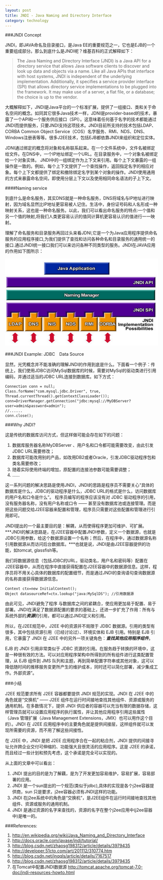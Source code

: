 ```yaml
---
layout: post
title: JNDI - Java Naming and Directory Interface
category: technology
---
```


###JNDI Concept

JNDI，即JAVA命名及目录接口，是Java EE的重要规范之一，它也是EJB的一个重要组成部分。那么到底什么是JNDI呢？维基百科的正式解释如下：

> The Java Naming and Directory Interface (JNDI) is a Java API for a directory service that allows Java software clients to discover and look up data and objects via a name. Like all Java APIs that interface with host systems, JNDI is independent of the underlying implementation. Additionally, it specifies a service provider interface (SPI) that allows directory service implementations to be plugged into the framework. It may make use of a server, a flat file, or a database; the choice is up to the vendor.
<!--more-->
大概解释如下，JNDI是Java平台的一个标准扩展，提供了一组接口、类和关于命名空间的概念。如同其它很多Java技术一样，JDNI是provider-based的技术，暴露了一个API和一个服务供应接口（SPI）。这意味着任何基于名字的技术都能通过JNDI而提供服务，只要JNDI支持这项技术。JNDI目前所支持的技术包括LDAP、CORBA Common Object Service（COS）名字服务、RMI、NDS、DNS、Windows注册表等等。很多J2EE技术，包括EJB都依靠JNDI来组织和定位实体。 

JDNI通过绑定的概念将对象和名称联系起来。在一个文件系统中，文件名被绑定给文件。在DNS中，一个IP地址绑定一个URL。在目录服务中，一个对象名被绑定给一个对象实体。 
JNDI中的一组绑定作为上下文来引用。每个上下文暴露的一组操作是一致的。例如，每个上下文提供了一个查找操作，返回指定名字的相应对象。每个上下文都提供了绑定和撤除绑定名字到某个对象的操作。JNDI使用通用的方式来暴露命名空间，即使用分层上下文以及使用相同命名语法的子上下文。 

####Naming service

到底什么是命名服务，其实DNS就是一种命名服务，DNS将域名与IP地址进行映射，因为域名显然比IP地址更容易被人记住。生活中，身份证号码和人名形成一种映射关系，这也是一种命名服务。以此，我们可以看出命名服务的特点:一个值和另一个值的映射,将我们人类更容易认识的值同计算机更容易认识的值进行一一映射。

理解了命名服务和目录服务再回过头来看JDNI,它是一个为Java应用程序提供命名服务的应用程序接口,为我们提供了查找和访问各种命名和目录服务的通用统一的接口.通过JNDI统一接口我们可以来访问各种不同类型的服务。JNDI在JAVA应用的作用如下图所示：

![JNDI](/img/posts/140912-jndi.png)

###JNDI Example: JDBC　Data Source

显然，光凭概念并不能准确的理解JNDI的作用到底是什么。下面看一个例子：传统上，我们使用JDBC访问MySql数据库的时候，需要对MySql的驱动类进行引用编码，并通过适当的JDBC URL连接到数据库。如下方式：

	Connection conn = null;
	Class.forName("com.mysql.jdbc.Driver", true, Thread.currentThread().getContextClassLoader());
	conn=DriverManager.getConnection("jdbc:mysql://MyDBServer?user=admin&password=admin");  
	//......  
	conn.close();

###Why JNDI?

这是传统的数据库访问方式，但这样做可能会存在如下的问题：
	
1. 数据库服务器名称MyDBServer 、用户名和口令都可能需要改变，由此引发JDBC URL需要修改；
2. 数据库可能改用别的产品，如改用DB2或者Oracle，引发JDBC驱动程序包和类名需要修改；
3. 随着实际使用终端的增加，原配置的连接池参数可能需要调整；
4. ......

这一系列问题的解决思路是使用JNDI，JNDI的思路是程序员不需要关心“具体的数据库是什么，JDBC的驱动程序是什么，JDBC URL的格式是什么，访问数据库的用户名和口令是什么”。 程序员编写的程序应该没有对 JDBC 驱动程序的引用，没有服务器名称，没有用户名称或口令 —— 甚至没有数据库池或连接管理。而是把这些问题交给J2EE容器来配置和管理，程序员只需要对这些配置和管理进行引用即可。

JNDI提出的一个最主要目的是：解耦，从而使得程序更加可维护、可扩展。***JNDI的解决思路是，在J2EE容器中配置JNDI参数，定义一个数据源，也就是JDBC引用参数，给这个数据源设置一个名称；然后，在程序中，通过数据源名称引用数据源从而访问后台数据库。***也就是说，JNDI是由J2EE容器提供的功能，如tomcat, glassfish等。

我们将数据源信息（包括JDBC的URL，驱动类名，用户名和密码等）配置在J2EE容器中，从而在程序中直接获得配置在J2EE容器中的数据源信息。这样，程序员将不用关心具体的数据库的配置细节，而是通过JNDI的查询语句查询数据源的名称直接获得数据源信息。

	Context ctx=new InitialContext();  
	Object datasourceRef=ctx.lookup("java:MySqlDS"); //引用数据源

由此可见，JNDI避免了程序 与数据库之间的紧耦合，使应用更加易于配置、易于部署。JNDI在满足了数据源配置的要求的基础上，还进一步扩充了作用：所有与系统外部的***资源***的引用，都可以通过JNDI定义和引用。

所以，在J2EE规范中，J2EE 中的资源并不局限于 JDBC 数据源。引用的类型有很多，其中包括资源引用（已经讨论过）、环境实体和 EJB 引用。特别是 EJB 引用，它暴露了 JNDI 在 J2EE 中的另外一项关键角色：***查找其他应用程序组件***。

EJB 的 JNDI 引用非常类似于 JDBC 资源的引用。在服务趋于转换的环境中，这是一种很有效的方法。可以对应用程序架构中所得到的所有组件进行这类配置管理，从 EJB 组件到 JMS 队列和主题，再到简单配置字符串或其他对象，这可以降低随时间的推移服务变更所产生的维护成本，同时还可以简化部署，减少集成工作。外部资源”。

###小结

J2EE 规范要求所有 J2EE 容器都要提供 JNDI 规范的实现。JNDI 在 J2EE 中的角色就是“交换机” —— J2EE 组件在运行时间接地查找其他组件、资源或服务的通用机制。在多数情况下，提供 JNDI 供应者的容器可以充当有限的数据存储，这样管理员就可以设置应用程序的执行属性，并让其他应用程序引用这些属性（Java 管理扩展（Java Management Extensions，JMX）也可以用作这个目的）。JNDI 在 J2EE 应用程序中的主要角色就是提供间接层，这样组件就可以发现所需要的资源，而不用了解这些间接性。

在 J2EE 中，JNDI 是把 J2EE 应用程序合在一起的粘合剂，JNDI 提供的间接寻址允许跨企业交付可伸缩的、功能强大且很灵活的应用程序。这是 J2EE 的承诺，而且经过一些计划和预先考虑，这个承诺是完全可以实现的。


从上面的文章中可以看出：

1. JNDI 提出的目的是为了解藕，是为了开发更加容易维护，容易扩展，容易部署的应用。
2. JNDI 是一个sun提出的一个规范(类似于jdbc),具体的实现是各个j2ee容器提供商，sun   只是要求，j2ee容器必须有JNDI这样的功能。
3. JNDI 在j2ee系统中的角色是“交换机”，是J2EE组件在运行时间接地查找其他组件、资源或服务的通用机制。
4. JNDI 是通过资源的名字来查找的，资源的名字在整个j2ee应用中(j2ee容器中)是唯一的。


###References:

1. http://en.wikipedia.org/wiki/Java_Naming_and_Directory_Interface
2. http://docs.oracle.com/javase/jndi/tutorial/
3. http://blog.csdn.net/zhaosg198312/article/details/3979435
4. http://developer.51cto.com/art/201112/310774.htm
5. http://blog.csdn.net/jnqqls/article/details/7167517
6. http://blog.csdn.net/zhaosg198312/article/details/3979435
7. 在Tomcat中配置JNDI数据源 http://tomcat.apache.org/tomcat-7.0-doc/jndi-resources-howto.html